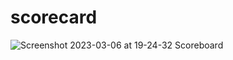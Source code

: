 # scorecard
![Screenshot 2023-03-06 at 19-24-32 Scoreboard](https://user-images.githubusercontent.com/36410725/223198529-5b9120d3-76d8-459a-8de0-0003301de5a0.png)
